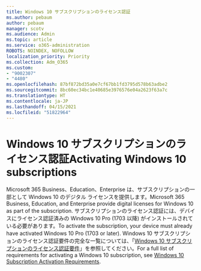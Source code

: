 ```yaml
---
title: Windows 10 サブスクリプションのライセンス認証
ms.author: pebaum
author: pebaum
manager: scotv
ms.audience: Admin
ms.topic: article
ms.service: o365-administration
ROBOTS: NOINDEX, NOFOLLOW
localization_priority: Priority
ms.collection: Adm_O365
ms.custom:
- "9002307"
- "4480"
ms.openlocfilehash: 87bf872bd35a0e7cf67bb1fd3795d578b63adbe2
ms.sourcegitcommit: 8bc60ec34bc1e40685e3976576e04a2623f63a7c
ms.translationtype: HT
ms.contentlocale: ja-JP
ms.lasthandoff: 04/15/2021
ms.locfileid: "51822964"
---
```

# <a name="activating-windows-10-subscriptions"></a><span data-ttu-id="27c9b-102">Windows 10 サブスクリプションのライセンス認証</span><span class="sxs-lookup"><span data-stu-id="27c9b-102">Activating Windows 10 subscriptions</span></span>

<span data-ttu-id="27c9b-103">Microsoft 365 Business、Education、Enterprise は、サブスクリプションの一部として Windows 10 のデジタル ライセンスを提供します。</span><span class="sxs-lookup"><span data-stu-id="27c9b-103">Microsoft 365 Business, Education, and Enterprise provide digital licenses for Windows 10 as part of the subscription.</span></span> <span data-ttu-id="27c9b-104">サブスクリプションのライセンス認証には、デバイスにライセンス認証済みの Windows 10 Pro (1703 以降) がインストールされている必要があります。</span><span class="sxs-lookup"><span data-stu-id="27c9b-104">To activate the subscription, your device must already have activated Windows 10 Pro (1703 or later).</span></span> <span data-ttu-id="27c9b-105">Windows 10 サブスクリプションのライセンス認証要件の完全な一覧については、「[Windows 10 サブスクリプションのライセンス認証要件](https://docs.microsoft.com/windows/deployment/windows-10-subscription-activation#requirements)」を参照してください。</span><span class="sxs-lookup"><span data-stu-id="27c9b-105">For a full list of requirements for activating a Windows 10 subscription, see [Windows 10 Subscription Activation Requirements](https://docs.microsoft.com/windows/deployment/windows-10-subscription-activation#requirements).</span></span>
